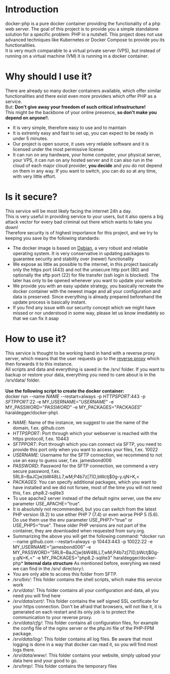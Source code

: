 Introduction
============

docker-php is a pure docker container providing the functionality of a php web server.
The goal of this project is to provide you a simple standalone solution for a specific problem: PHP in a nutshell.
This project does not use advanced techniques like Kubernetes or Docker Compose to provide you its functionalities.\
It is very much comparable to a virtual private server (VPS), but instead of running on a virtual machine (VM) it is running in a docker container.

Why should I use it?
============
There are already so many docker containers available, which offer similar functionalities and there exist even more providers which offer PHP as a service.\
But: **Don't give away your freedom of such critical infrastructure!**\
This might be the backbone of your online presence, **so don't make you depend on anyone!**\
- It is very simple, therefore easy to use and to maintain
- It is extremly easy and fast to set up, you can expect to be ready in under 5 minutes.
- Our project is open source, it uses very reliable software and it is licensed under the most permissive license
- It can run on any hardware, your home computer, your physical server, your VPS, it can run on any hosted server and it can also run in the cloud of each major cloud provider, **you decide** and you do not depend on them in any way. If you want to switch, you can do so at any time, with very little effort.

Is it secure?
============
This service will be most likely facing the internet 24h a day.\
This is very useful in providing service to your users, but it also opens a big attack vector for every bad criminal out there which wants to take you down!\
Therefore security is of highest importance for this project, and we try to keeping you save by the following standards:
- The docker image is based on [Debian], a very robust and reliable operating system. It is very conservative in updating packages to guarantee security and stability over (newer) functionality
- We expose as little as possible to the internet, in this project basically only the https port (443) and not the unsecure http port (80) and optionally the sftp port (22) for file transfer (ssh login is blocked). The later has only to be opened whenever you want to update your website.
- We provide you with an easy update strategy, you basically recreate the docker container with the newest image and all your configuration and data is preserved. Since everything is already prepared beforehand the update process is basically instant.
- If you find any issue with our security concept which we might have missed or nor understood in some way, please let us know imediately so that we can fix it asap

How to use it?
============
This service is thought to be working hand in hand with a reverse proxy server, which means that the user requests go to the [reverse proxy] which then forwards it to this instance.\
All scripts and data and everything is saved in the /srv/ folder. If you want to backup or restore your data, everything you need to care about is in the /srv/data/ folder.\
\
**Use the following script to create the docker container:**\
docker run --name *NAME* --restart=always -p *HTTPSPORT*:443 -p *SFTPPORT*:22 -e MY_USERNAME="*USERNAME*" -e MY_PASSWORD="*PASSWORD*" -e MY_PACKAGES="*PACKAGES*" haraldegger/docker-php\
- *NAME*: Name of the instance, we suggest to use the name of the domain, f.ex. github.com
- *HTTPSPORT*: Port through which your webserver is reached with the https protocoll, f.ex. 10443
- *SFTPPORT*: Port through which you can connect via SFTP, you need to provide this port only when you want to access your files, f.ex. 10022
- *USERNAME*: Username for the SFTP connection, we recommend to not use an easy to guess user, f.ex. jamesbond006
- *PASSWORD*: Password for the SFTP connection, we commend a very secure password, f.ex. 5RL8~BaJCjw}bW48LL7,wM;P4b7z[7)D,bWctj$0g-y.qN>K,<
- *PACKAGES*: You can specify additional packages, which you want to have installed and we did not forsee, most of the time you will not need this, f.ex. php8.2-sqlite3
- To use apache2 server instead of the default nginx server, use the env parameter USE_APACHE="true".
- It is absolutely not recommended, but you can switch from the latest PHP version (8.2) to use either PHP 7 (7.4) or even worse PHP 5 (5.6). Do use them use the env parameter USE_PHP7="true" or USE_PHP5="true". These older PHP versions are not part of the container, they are downloaded when requested from sury.org.
- Summarizing the above you will get the following command: *docker run --name github.com --restart=always -p 10443:443 -p 10022:22 -e MY_USERNAME="jamesbond006" -e MY_PASSWORD="5RL8~BaJCjw}bW48LL7,wM;P4b7z[7)D,bWctj$0g-y.qN>K,<" -e MY_PACKAGES="php8.2-sqlite3" haraldegger/docker-php\*
**Internal data structure**
As mentioned before, everyhing we need we can find in the /srv/ directory:\
- You are only able to access this folder from SFTP.
- */srv/bin/*: This folder contains the shell scripts, which make this service work
- */srv/data/*: This folder contains all your configuration and data, all you need you will find here
- */srv/data/cert/*: This folder contains the self signed SSL certificate for your https connection. Don't be afraid that browsers, will not like it, it is generated on each restart and its only job is to protect the communication to your reverse proxy.
- */srv/data/cfg/*: This folder contains all configuration files, for example the config file of the nginx server or the php.ini file of the PHP-FPM package.
- */srv/data/log/*: This folder contains all log files. Be aware that most logging is done in a way that docker can read it, so you will find most logs there.
- */srv/data/www/*: This folder contains your website, simply upload your data here and your good to go.
- */srv/tmp/*: This folder contains the temporary files

[Debian]: https://www.debian.org/
[reverse proxy]: https://en.wikipedia.org/wiki/Reverse_proxy

